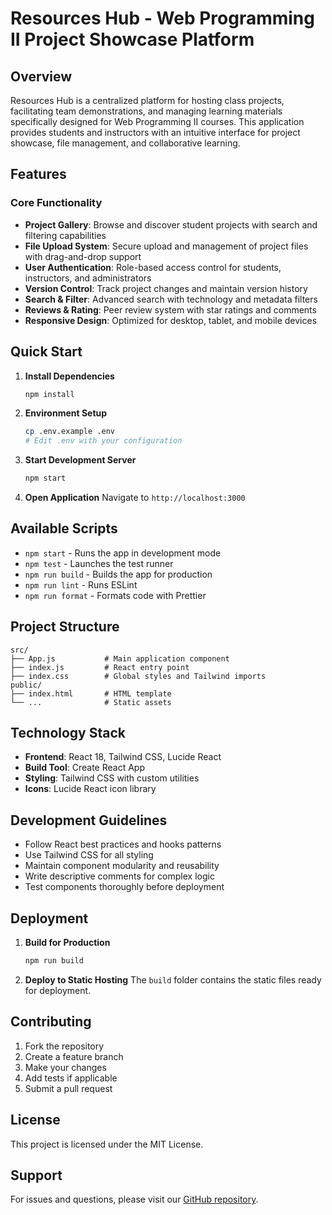 # Resources Hub - Web Programming II Project Showcase Platform

## Overview

Resources Hub is a centralized platform for hosting class projects, facilitating team demonstrations, and managing learning materials specifically designed for Web Programming II courses. This application provides students and instructors with an intuitive interface for project showcase, file management, and collaborative learning.

## Features

### Core Functionality
- **Project Gallery**: Browse and discover student projects with search and filtering capabilities
- **File Upload System**: Secure upload and management of project files with drag-and-drop support
- **User Authentication**: Role-based access control for students, instructors, and administrators
- **Version Control**: Track project changes and maintain version history
- **Search & Filter**: Advanced search with technology and metadata filters
- **Reviews & Rating**: Peer review system with star ratings and comments
- **Responsive Design**: Optimized for desktop, tablet, and mobile devices

## Quick Start

1. **Install Dependencies**
   ```bash
   npm install
   ```

2. **Environment Setup**
   ```bash
   cp .env.example .env
   # Edit .env with your configuration
   ```

3. **Start Development Server**
   ```bash
   npm start
   ```

4. **Open Application**
   Navigate to `http://localhost:3000`

## Available Scripts

- `npm start` - Runs the app in development mode
- `npm test` - Launches the test runner
- `npm run build` - Builds the app for production
- `npm run lint` - Runs ESLint
- `npm run format` - Formats code with Prettier

## Project Structure

```
src/
├── App.js           # Main application component
├── index.js         # React entry point
├── index.css        # Global styles and Tailwind imports
public/
├── index.html       # HTML template
└── ...              # Static assets
```

## Technology Stack

- **Frontend**: React 18, Tailwind CSS, Lucide React
- **Build Tool**: Create React App
- **Styling**: Tailwind CSS with custom utilities
- **Icons**: Lucide React icon library

## Development Guidelines

- Follow React best practices and hooks patterns
- Use Tailwind CSS for all styling
- Maintain component modularity and reusability
- Write descriptive comments for complex logic
- Test components thoroughly before deployment

## Deployment

1. **Build for Production**
   ```bash
   npm run build
   ```

2. **Deploy to Static Hosting**
   The `build` folder contains the static files ready for deployment.

## Contributing

1. Fork the repository
2. Create a feature branch
3. Make your changes
4. Add tests if applicable
5. Submit a pull request

## License

This project is licensed under the MIT License.

## Support

For issues and questions, please visit our [GitHub repository](https://github.com/your-org/resources-hub/issues).
